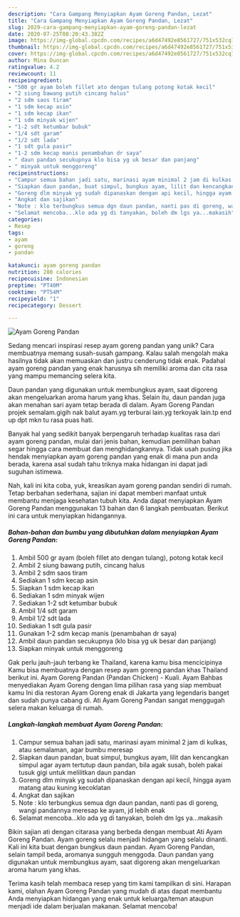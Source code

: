 ```yaml
---
description: "Cara Gampang Menyiapkan Ayam Goreng Pandan, Lezat"
title: "Cara Gampang Menyiapkan Ayam Goreng Pandan, Lezat"
slug: 2029-cara-gampang-menyiapkan-ayam-goreng-pandan-lezat
date: 2020-07-25T08:20:43.382Z
image: https://img-global.cpcdn.com/recipes/a6d47492e8561727/751x532cq70/ayam-goreng-pandan-foto-resep-utama.jpg
thumbnail: https://img-global.cpcdn.com/recipes/a6d47492e8561727/751x532cq70/ayam-goreng-pandan-foto-resep-utama.jpg
cover: https://img-global.cpcdn.com/recipes/a6d47492e8561727/751x532cq70/ayam-goreng-pandan-foto-resep-utama.jpg
author: Mina Duncan
ratingvalue: 4.2
reviewcount: 11
recipeingredient:
- "500 gr ayam boleh fillet ato dengan tulang potong kotak kecil"
- "2 siung bawang putih cincang halus"
- "2 sdm saos tiram"
- "1 sdm kecap asin"
- "1 sdm kecap ikan"
- "1 sdm minyak wijen"
- "1-2 sdt ketumbar bubuk"
- "1/4 sdt garam"
- "1/2 sdt lada"
- "1 sdt gula pasir"
- "1-2 sdm kecap manis penambahan dr saya"
- " daun pandan secukupnya klo bisa yg uk besar dan panjang"
- " minyak untuk menggoreng"
recipeinstructions:
- "Campur semua bahan jadi satu, marinasi ayam minimal 2 jam di kulkas, atau semalaman, agar bumbu meresap"
- "Siapkan daun pandan, buat simpul, bungkus ayam, lilit dan kencangkan simpul agar ayam tertutup daun pandan, bila agak susah, boleh pakai tusuk gigi untuk melilitkan daun pandan"
- "Goreng dlm minyak yg sudah dipanaskan dengan api kecil, hingga ayam matang atau kuning kecoklatan"
- "Angkat dan sajikan"
- "Note : klo terbungkus semua dgn daun pandan, nanti pas di goreng, wangi pandannya meresap ke ayam, jd lebih enak"
- "Selamat mencoba...klo ada yg di tanyakan, boleh dm lgs ya...makasih"
categories:
- Resep
tags:
- ayam
- goreng
- pandan

katakunci: ayam goreng pandan 
nutrition: 280 calories
recipecuisine: Indonesian
preptime: "PT40M"
cooktime: "PT54M"
recipeyield: "1"
recipecategory: Dessert

---
```



![Ayam Goreng Pandan](https://img-global.cpcdn.com/recipes/a6d47492e8561727/751x532cq70/ayam-goreng-pandan-foto-resep-utama.jpg)

Sedang mencari inspirasi resep ayam goreng pandan yang unik? Cara membuatnya memang susah-susah gampang. Kalau salah mengolah maka hasilnya tidak akan memuaskan dan justru cenderung tidak enak. Padahal ayam goreng pandan yang enak harusnya sih memiliki aroma dan cita rasa yang mampu memancing selera kita.

Daun pandan yang digunakan untuk membungkus ayam, saat digoreng akan mengeluarkan aroma harum yang khas. Selain itu, daun pandan juga akan menahan sari ayam tetap berada di dalam. Ayam Goreng Pandan projek semalam.gigih nak balut ayam.yg terburai lain.yg terkoyak lain.tp end up dpt mkn tu rasa puas hati.

Banyak hal yang sedikit banyak berpengaruh terhadap kualitas rasa dari ayam goreng pandan, mulai dari jenis bahan, kemudian pemilihan bahan segar hingga cara membuat dan menghidangkannya. Tidak usah pusing jika hendak menyiapkan ayam goreng pandan yang enak di mana pun anda berada, karena asal sudah tahu triknya maka hidangan ini dapat jadi suguhan istimewa.


Nah, kali ini kita coba, yuk, kreasikan ayam goreng pandan sendiri di rumah. Tetap berbahan sederhana, sajian ini dapat memberi manfaat untuk membantu menjaga kesehatan tubuh kita. Anda dapat menyiapkan Ayam Goreng Pandan menggunakan 13 bahan dan 6 langkah pembuatan. Berikut ini cara untuk menyiapkan hidangannya.

<!--inarticleads1-->

##### Bahan-bahan dan bumbu yang dibutuhkan dalam menyiapkan Ayam Goreng Pandan:

1. Ambil 500 gr ayam (boleh fillet ato dengan tulang), potong kotak kecil
1. Ambil 2 siung bawang putih, cincang halus
1. Ambil 2 sdm saos tiram
1. Sediakan 1 sdm kecap asin
1. Siapkan 1 sdm kecap ikan
1. Sediakan 1 sdm minyak wijen
1. Sediakan 1-2 sdt ketumbar bubuk
1. Ambil 1/4 sdt garam
1. Ambil 1/2 sdt lada
1. Sediakan 1 sdt gula pasir
1. Gunakan 1-2 sdm kecap manis (penambahan dr saya)
1. Ambil  daun pandan secukupnya (klo bisa yg uk besar dan panjang)
1. Siapkan  minyak untuk menggoreng


Gak perlu jauh-jauh terbang ke Thailand, karena kamu bisa mencicipinya Kamu bisa membuatnya dengan resep ayam goreng pandan khas Thailand berikut ini. Ayam Goreng Pandan (Pandan Chicken) - Kuali. Ayam Bahbas menyediakan Ayam Goreng dengan lima pilihan rasa yang siap membuat kamu Ini dia restoran Ayam Goreng enak di Jakarta yang legendaris banget dan sudah punya cabang di. Ati Ayam Goreng Pandan sangat menggugah selera makan keluarga di rumah. 

<!--inarticleads2-->

##### Langkah-langkah membuat Ayam Goreng Pandan:

1. Campur semua bahan jadi satu, marinasi ayam minimal 2 jam di kulkas, atau semalaman, agar bumbu meresap
1. Siapkan daun pandan, buat simpul, bungkus ayam, lilit dan kencangkan simpul agar ayam tertutup daun pandan, bila agak susah, boleh pakai tusuk gigi untuk melilitkan daun pandan
1. Goreng dlm minyak yg sudah dipanaskan dengan api kecil, hingga ayam matang atau kuning kecoklatan
1. Angkat dan sajikan
1. Note : klo terbungkus semua dgn daun pandan, nanti pas di goreng, wangi pandannya meresap ke ayam, jd lebih enak
1. Selamat mencoba...klo ada yg di tanyakan, boleh dm lgs ya...makasih


Bikin sajian ati dengan citarasa yang berbeda dengan membuat Ati Ayam Goreng Pandan. Ayam goreng selalu menjadi hidangan yang selalu dinanti. Kali ini kita buat dengan bungkus daun pandan. Ayam Goreng Pandan, selain tampil beda, aromanya sungguh menggoda. Daun pandan yang digunakan untuk membungkus ayam, saat digoreng akan mengeluarkan aroma harum yang khas. 

Terima kasih telah membaca resep yang tim kami tampilkan di sini. Harapan kami, olahan Ayam Goreng Pandan yang mudah di atas dapat membantu Anda menyiapkan hidangan yang enak untuk keluarga/teman ataupun menjadi ide dalam berjualan makanan. Selamat mencoba!
